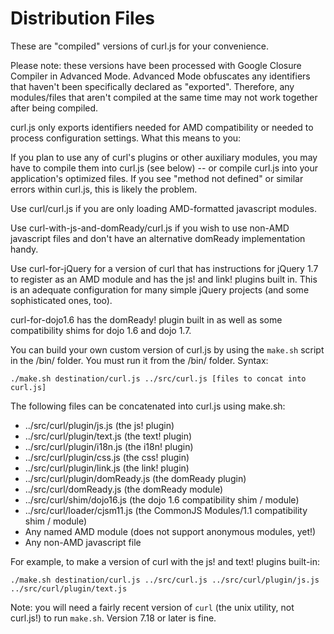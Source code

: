 Distribution Files
==================

These are "compiled" versions of curl.js for your convenience.

Please note: these versions have been processed with Google Closure Compiler
in Advanced Mode.  Advanced Mode obfuscates any identifiers that haven't
been specifically declared as "exported".
Therefore, any modules/files that aren't compiled at the same time
may not work together after being compiled.

curl.js only exports identifiers needed for AMD compatibility or needed
to process configuration settings. What this means to you:

If you plan to use any of curl's plugins or other auxiliary modules,
you may have to compile them into curl.js (see below) -- or
compile curl.js into your application's optimized files. If you see "method
not defined" or similar errors within curl.js, this is likely the problem.

Use curl/curl.js if you are only loading AMD-formatted javascript modules.

Use curl-with-js-and-domReady/curl.js if you wish to use non-AMD javascript
files and don't have an alternative domReady implementation handy.

Use curl-for-jQuery for a version of curl that has instructions for
jQuery 1.7 to register as an AMD module and has the js! and link! plugins
built in.  This is an adequate configuration for many simple jQuery projects
(and some sophisticated ones, too).

curl-for-dojo1.6 has the domReady! plugin built in as well as some
compatibility shims for dojo 1.6 and dojo 1.7.

You can build your own custom version of curl.js by using the `make.sh` script
in the /bin/ folder.  You must run it from the /bin/ folder.  Syntax:

	./make.sh destination/curl.js ../src/curl.js [files to concat into curl.js]

The following files can be concatenated into curl.js using make.sh:

* ../src/curl/plugin/js.js (the js! plugin)
* ../src/curl/plugin/text.js (the text! plugin)
* ../src/curl/plugin/i18n.js (the i18n! plugin)
* ../src/curl/plugin/css.js (the css! plugin)
* ../src/curl/plugin/link.js (the link! plugin)
* ../src/curl/plugin/domReady.js (the domReady plugin)
* ../src/curl/domReady.js (the domReady module)
* ../src/curl/shim/dojo16.js (the dojo 1.6 compatibility shim / module)
* ../src/curl/loader/cjsm11.js (the CommonJS Modules/1.1 compatibility shim / module)
* Any named AMD module (does not support anonymous modules, yet!)
* Any non-AMD javascript file

For example, to make a version of curl with the js! and text! plugins built-in:

	./make.sh destination/curl.js ../src/curl.js ../src/curl/plugin/js.js ../src/curl/plugin/text.js

Note: you will need a fairly recent version of `curl` (the unix utility, not
curl.js!) to run `make.sh`.  Version 7.18 or later is fine.
